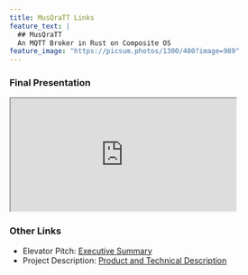 ```yaml
---
title: MusQraTT Links
feature_text: |
  ## MusQraTT
  An MQTT Broker in Rust on Composite OS
feature_image: "https://picsum.photos/1300/400?image=989"
---
```


### Final Presentation
<iframe src=
'https://github.com/amohammed6/musqratt/blob/main/docs/FinalPresentation.pdf' width="400" height="200">
</iframe>

### Other Links
* Elevator Pitch: [Executive Summary](https://github.com/amohammed6/musqratt/files/10239510/Elevator.Pitch.Executive.Summary-2.pdf)
* Project Description: [Product and Technical Description]([/docs/Writing%203.pdf](docs/Writing%203.pdf))
